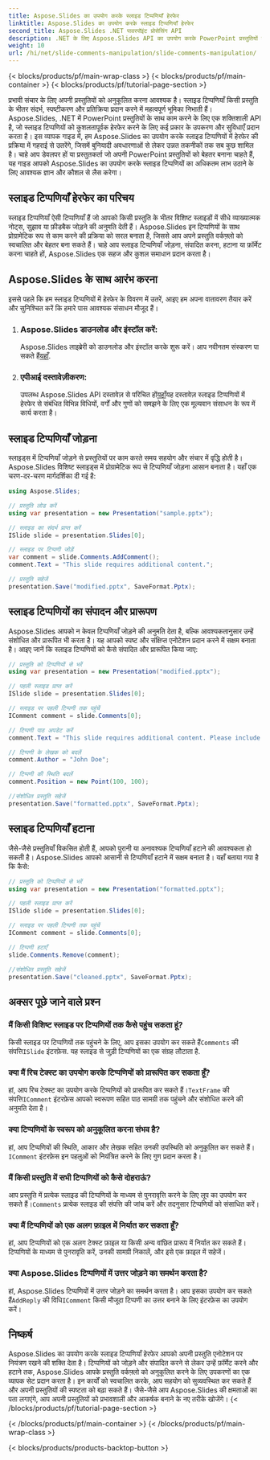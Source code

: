 ```yaml
---
title: Aspose.Slides का उपयोग करके स्लाइड टिप्पणियाँ हेरफेर
linktitle: Aspose.Slides का उपयोग करके स्लाइड टिप्पणियाँ हेरफेर
second_title: Aspose.Slides .NET पावरपॉइंट प्रोसेसिंग API
description: .NET के लिए Aspose.Slides API का उपयोग करके PowerPoint प्रस्तुतियों में स्लाइड टिप्पणियों में हेरफेर करना सीखें। स्लाइड टिप्पणियों को जोड़ने, संपादित करने और प्रारूपित करने के लिए चरण-दर-चरण मार्गदर्शिकाएँ और स्रोत कोड उदाहरण देखें।
weight: 10
url: /hi/net/slide-comments-manipulation/slide-comments-manipulation/
---
```


{< blocks/products/pf/main-wrap-class >}
{< blocks/products/pf/main-container >}
{< blocks/products/pf/tutorial-page-section >}


प्रभावी संचार के लिए अपनी प्रस्तुतियों को अनुकूलित करना आवश्यक है। स्लाइड टिप्पणियाँ किसी प्रस्तुति के भीतर संदर्भ, स्पष्टीकरण और प्रतिक्रिया प्रदान करने में महत्वपूर्ण भूमिका निभाती हैं। Aspose.Slides, .NET में PowerPoint प्रस्तुतियों के साथ काम करने के लिए एक शक्तिशाली API है, जो स्लाइड टिप्पणियों को कुशलतापूर्वक हेरफेर करने के लिए कई प्रकार के उपकरण और सुविधाएँ प्रदान करता है। इस व्यापक गाइड में, हम Aspose.Slides का उपयोग करके स्लाइड टिप्पणियों में हेरफेर की प्रक्रिया में गहराई से उतरेंगे, जिसमें बुनियादी अवधारणाओं से लेकर उन्नत तकनीकों तक सब कुछ शामिल है। चाहे आप डेवलपर हों या प्रस्तुतकर्ता जो अपनी PowerPoint प्रस्तुतियों को बेहतर बनाना चाहते हैं, यह गाइड आपको Aspose.Slides का उपयोग करके स्लाइड टिप्पणियों का अधिकतम लाभ उठाने के लिए आवश्यक ज्ञान और कौशल से लैस करेगा।

## स्लाइड टिप्पणियाँ हेरफेर का परिचय

स्लाइड टिप्पणियाँ ऐसी टिप्पणियाँ हैं जो आपको किसी प्रस्तुति के भीतर विशिष्ट स्लाइडों में सीधे व्याख्यात्मक नोट्स, सुझाव या फ़ीडबैक जोड़ने की अनुमति देती हैं। Aspose.Slides इन टिप्पणियों के साथ प्रोग्रामेटिक रूप से काम करने की प्रक्रिया को सरल बनाता है, जिससे आप अपने प्रस्तुति वर्कफ़्लो को स्वचालित और बेहतर बना सकते हैं। चाहे आप स्लाइड टिप्पणियाँ जोड़ना, संपादित करना, हटाना या फ़ॉर्मेट करना चाहते हों, Aspose.Slides एक सहज और कुशल समाधान प्रदान करता है।

## Aspose.Slides के साथ आरंभ करना

इससे पहले कि हम स्लाइड टिप्पणियों में हेरफेर के विवरण में उतरें, आइए हम अपना वातावरण तैयार करें और सुनिश्चित करें कि हमारे पास आवश्यक संसाधन मौजूद हैं।

1. ### Aspose.Slides डाउनलोड और इंस्टॉल करें: 
	 Aspose.Slides लाइब्रेरी को डाउनलोड और इंस्टॉल करके शुरू करें। आप नवीनतम संस्करण पा सकते हैं[यहाँ](https://releases.aspose.com/slides/net/).

2. ### एपीआई दस्तावेज़ीकरण: 
	 उपलब्ध Aspose.Slides API दस्तावेज़ से परिचित हों[यहाँ](https://reference.aspose.com/slides/net/)यह दस्तावेज़ स्लाइड टिप्पणियों में हेरफेर से संबंधित विभिन्न विधियों, वर्गों और गुणों को समझने के लिए एक मूल्यवान संसाधन के रूप में कार्य करता है।

## स्लाइड टिप्पणियाँ जोड़ना

स्लाइड्स में टिप्पणियाँ जोड़ने से प्रस्तुतियों पर काम करते समय सहयोग और संचार में वृद्धि होती है। Aspose.Slides विशिष्ट स्लाइड्स में प्रोग्रामेटिक रूप से टिप्पणियाँ जोड़ना आसान बनाता है। यहाँ एक चरण-दर-चरण मार्गदर्शिका दी गई है:

```csharp
using Aspose.Slides;

// प्रस्तुति लोड करें
using var presentation = new Presentation("sample.pptx");

// स्लाइड का संदर्भ प्राप्त करें
ISlide slide = presentation.Slides[0];

// स्लाइड पर टिप्पणी जोड़ें
var comment = slide.Comments.AddComment();
comment.Text = "This slide requires additional content.";

// प्रस्तुति सहेजें
presentation.Save("modified.pptx", SaveFormat.Pptx);
```

## स्लाइड टिप्पणियों का संपादन और प्रारूपण

Aspose.Slides आपको न केवल टिप्पणियाँ जोड़ने की अनुमति देता है, बल्कि आवश्यकतानुसार उन्हें संशोधित और प्रारूपित भी करता है। यह आपको स्पष्ट और संक्षिप्त एनोटेशन प्रदान करने में सक्षम बनाता है। आइए जानें कि स्लाइड टिप्पणियों को कैसे संपादित और प्रारूपित किया जाए:

```csharp
// प्रस्तुति को टिप्पणियों से भरें
using var presentation = new Presentation("modified.pptx");

// पहली स्लाइड प्राप्त करें
ISlide slide = presentation.Slides[0];

// स्लाइड पर पहली टिप्पणी तक पहुंचें
IComment comment = slide.Comments[0];

// टिप्पणी पाठ अपडेट करें
comment.Text = "This slide requires additional content. Please include relevant statistics.";

// टिप्पणी के लेखक को बदलें
comment.Author = "John Doe";

// टिप्पणी की स्थिति बदलें
comment.Position = new Point(100, 100);

//संशोधित प्रस्तुति सहेजें
presentation.Save("formatted.pptx", SaveFormat.Pptx);
```

## स्लाइड टिप्पणियाँ हटाना

जैसे-जैसे प्रस्तुतियाँ विकसित होती हैं, आपको पुरानी या अनावश्यक टिप्पणियाँ हटाने की आवश्यकता हो सकती है। Aspose.Slides आपको आसानी से टिप्पणियाँ हटाने में सक्षम बनाता है। यहाँ बताया गया है कि कैसे:

```csharp
// प्रस्तुति को टिप्पणियों से भरें
using var presentation = new Presentation("formatted.pptx");

// पहली स्लाइड प्राप्त करें
ISlide slide = presentation.Slides[0];

// स्लाइड पर पहली टिप्पणी तक पहुंचें
IComment comment = slide.Comments[0];

// टिप्पणी हटाएँ
slide.Comments.Remove(comment);

//संशोधित प्रस्तुति सहेजें
presentation.Save("cleaned.pptx", SaveFormat.Pptx);
```

## अक्सर पूछे जाने वाले प्रश्न

### मैं किसी विशिष्ट स्लाइड पर टिप्पणियों तक कैसे पहुंच सकता हूं?

किसी स्लाइड पर टिप्पणियों तक पहुंचने के लिए, आप इसका उपयोग कर सकते हैं`Comments` की संपत्ति`ISlide` इंटरफ़ेस. यह स्लाइड से जुड़ी टिप्पणियों का एक संग्रह लौटाता है.

### क्या मैं रिच टेक्स्ट का उपयोग करके टिप्पणियों को प्रारूपित कर सकता हूँ?

 हां, आप रिच टेक्स्ट का उपयोग करके टिप्पणियों को प्रारूपित कर सकते हैं।`TextFrame` की संपत्ति`IComment` इंटरफ़ेस आपको स्वरूपण सहित पाठ सामग्री तक पहुंचने और संशोधित करने की अनुमति देता है।

### क्या टिप्पणियों के स्वरूप को अनुकूलित करना संभव है?

 हां, आप टिप्पणियों की स्थिति, आकार और लेखक सहित उनकी उपस्थिति को अनुकूलित कर सकते हैं।`IComment` इंटरफ़ेस इन पहलुओं को नियंत्रित करने के लिए गुण प्रदान करता है।

### मैं किसी प्रस्तुति में सभी टिप्पणियों को कैसे दोहराऊं?

 आप प्रस्तुति में प्रत्येक स्लाइड की टिप्पणियों के माध्यम से पुनरावृत्ति करने के लिए लूप का उपयोग कर सकते हैं।`Comments` प्रत्येक स्लाइड की संपत्ति की जांच करें और तदनुसार टिप्पणियों को संसाधित करें।

### क्या मैं टिप्पणियों को एक अलग फ़ाइल में निर्यात कर सकता हूँ?

हां, आप टिप्पणियों को एक अलग टेक्स्ट फ़ाइल या किसी अन्य वांछित प्रारूप में निर्यात कर सकते हैं। टिप्पणियों के माध्यम से पुनरावृति करें, उनकी सामग्री निकालें, और इसे एक फ़ाइल में सहेजें।

### क्या Aspose.Slides टिप्पणियों में उत्तर जोड़ने का समर्थन करता है?

 हां, Aspose.Slides टिप्पणियों में उत्तर जोड़ने का समर्थन करता है। आप इसका उपयोग कर सकते हैं`AddReply` की विधि`IComment` किसी मौजूदा टिप्पणी का उत्तर बनाने के लिए इंटरफ़ेस का उपयोग करें।

## निष्कर्ष

Aspose.Slides का उपयोग करके स्लाइड टिप्पणियाँ हेरफेर आपको अपनी प्रस्तुति एनोटेशन पर नियंत्रण रखने की शक्ति देता है। टिप्पणियों को जोड़ने और संपादित करने से लेकर उन्हें फ़ॉर्मेट करने और हटाने तक, Aspose.Slides आपके प्रस्तुति वर्कफ़्लो को अनुकूलित करने के लिए उपकरणों का एक व्यापक सेट प्रदान करता है। इन कार्यों को स्वचालित करके, आप सहयोग को सुव्यवस्थित कर सकते हैं और अपनी प्रस्तुतियों की स्पष्टता को बढ़ा सकते हैं। जैसे-जैसे आप Aspose.Slides की क्षमताओं का पता लगाएंगे, आप अपनी प्रस्तुतियों को प्रभावशाली और आकर्षक बनाने के नए तरीके खोजेंगे।
{< /blocks/products/pf/tutorial-page-section >}

{< /blocks/products/pf/main-container >}
{< /blocks/products/pf/main-wrap-class >}

{< blocks/products/products-backtop-button >}
